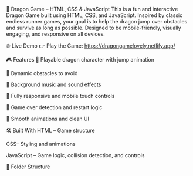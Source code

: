 🐉 Dragon Game – HTML, CSS & JavaScript
This is a fun and interactive Dragon Game built using HTML, CSS, and JavaScript. Inspired by classic endless runner games, your goal is to help the dragon jump over obstacles and survive as long as possible. Designed to be mobile-friendly, visually engaging, and responsive on all devices.

🌐 Live Demo
👉 Play the Game: https://dragongamelovely.netlify.app/

🎮 Features
🐲 Playable dragon character with jump animation

🧱 Dynamic obstacles to avoid

🎵 Background music and sound effects

📱 Fully responsive and mobile touch controls

🎯 Game over detection and restart logic

🌟 Smooth animations and clean UI

🛠️ Built With
HTML – Game structure

CSS– Styling and animations

JavaScript – Game logic, collision detection, and controls

📂 Folder Structure
